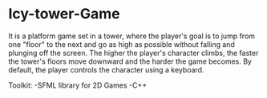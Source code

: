 # Icy-tower-Game
 It is a platform game set in a tower, where the player's goal is to jump from one "floor" to the next and go as high as possible without falling and plunging off the screen. The higher the player's character climbs, the faster the tower's floors move downward and the harder the game becomes. By default, the player controls the character using a keyboard.
 
 Toolkit:
 -SFML library for 2D Games
 -C++
